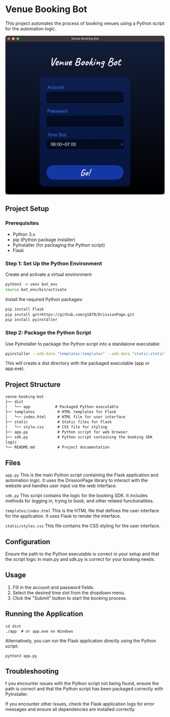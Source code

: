# Venue Booking Bot

This project automates the process of booking venues using a Python script for the automation logic.

![demo](./demo.png)

## Project Setup

### Prerequisites

- Python 3.x
- pip (Python package installer)
- PyInstaller (for packaging the Python script)
- Flask

### Step 1: Set Up the Python Environment
Create and activate a virtual environment:

```bash
python3 -m venv bot_env
source bot_env/bin/activate
```

Install the required Python packages:
```bash
pip install Flask
pip install git+https://github.com/g1879/DrissionPage.git
pip install pyinstaller
```

### Step 2: Package the Python Script
Use PyInstaller to package the Python script into a standalone executable:

```bash
pyinstaller --add-data "templates:templates" --add-data "static:static" --hidden-import "sdk" app.py
```
This will create a dist directory with the packaged executable (app or app.exe).

## Project Structure
```
venue-booking-bot
├── dist
│   └── app           # Packaged Python executable
├── templates          # HTML templates for Flask
│   └── index.html     # HTML file for user interface
├── static             # Static files for Flask
│   └── style.css      # CSS file for styling
├── app.py             # Python script for web browser
├── sdk.py             # Python script containing the booking SDK logic
└── README.md          # Project documentation

```

## Files

`app.py`
This is the main Python script containing the Flask application and automation logic. It uses the DrissionPage library to interact with the website and handles user input via the web interface.

`sdk.py`
This script contains the logic for the booking SDK. It includes methods for logging in, trying to book, and other related functionalities.

`templates/index.html`
This is the HTML file that defines the user interface for the application. It uses Flask to render the interface.

`static/styles.css`
This file contains the CSS styling for the user interface.



## Configuration
Ensure the path to the Python executable is correct in your setup and that the script logic in main.py and sdk.py is correct for your booking needs.

## Usage
1. Fill in the account and password fields.
2. Select the desired time slot from the dropdown menu.
3. Click the "Submit" button to start the booking process.

## Running the Application
```
cd dist
./app  # or app.exe on Windows
```
Alternatively, you can run the Flask application directly using the Python script:
```
python3 app.py
```

## Troubleshooting
f you encounter issues with the Python script not being found, ensure the path is correct and that the Python script has been packaged correctly with PyInstaller.

If you encounter other issues, check the Flask application logs for error messages and ensure all dependencies are installed correctly.